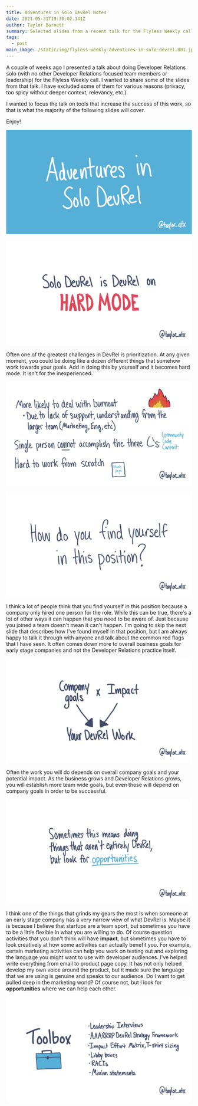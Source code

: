 ```yaml
---
title: Adventures in Solo DevRel Notes
date: 2021-05-31T19:30:02.141Z
author: Taylor Barnett
summary: Selected slides from a recent talk for the Flyless Weekly call
tags:
  - post
main_image: /static/img/flyless-weekly-adventures-in-solo-devrel.001.jpeg
---
```

A couple of weeks ago I presented a talk about doing Developer Relations solo (with no other Developer Relations focused team members or leadership) for the Flyless Weekly call. I wanted to share some of the slides from that talk. I have excluded some of them for various reasons (privacy, too spicy without deeper context, relevancy, etc.). 

I wanted to focus the talk on tools that increase the success of this work, so that is what the majority of the following slides will cover. 

Enjoy!

![Adventures in Solo DevRel](/static/img/flyless-weekly-adventures-in-solo-devrel.001.jpeg)

![Solo DevRel is DevRel on HARD MODE](/static/img/flyless-weekly-adventures-in-solo-devrel.003.jpeg)

Often one of the greatest challenges in DevRel is prioritization. At any given moment, you could be doing like a dozen different things that somehow work towards your goals. Add in doing this by yourself and it becomes hard mode. It isn't for the inexperienced. 

![More likely to deal with burnout (due to a lack of support, understanding from the larger team (Marketing, Eng, etc.), single person cannot accomplish the three C's (community, code, content), hard to work from scratch](/static/img/flyless-weekly-adventures-in-solo-devrel.004.jpeg)

![How do you find yourself in this position?](/static/img/flyless-weekly-adventures-in-solo-devrel.006.jpeg)

I think a lot of people think that you find yourself in this position because a company only hired one person for the role. While this can be true, there's a lot of other ways it can happen that you need to be aware of. Just because you joined a team doesn't mean it can't happen. I'm going to skip the next slide that describes how I've found myself in that position, but I am always happy to talk it through with anyone and talk about the common red flags that I have seen. It often comes down more to overall business goals for early stage companies and not the Developer Relations practice itself. 

![Company goals x potential impact = Your DevRel work](/static/img/flyless-weekly-adventures-in-solo-devrel.008.jpeg)

Often the work you will do depends on overall company goals and your potential impact. As the business grows and Developer Relations grows, you will establish more team wide goals, but even those will depend on company goals in order to be successful. 

![Sometimes this means doing things that aren't entirely DevRel, but look for *opportunities*](/static/img/flyless-weekly-adventures-in-solo-devrel.009.jpeg)

I think one of the things that grinds my gears the most is when someone at an early stage company has a very narrow view of what DevRel is. Maybe it is because I believe that startups are a team sport, but sometimes you have to be a little flexible in what you are willing to do. Of course question activities that you don't think will have **impact**, but sometimes you have to look creatively at how some activities can actually benefit you. For example, certain marketing activities can help you work on testing out and exploring the language you might want to use with developer audiences. I've helped write everything from email to product page copy. It has not only helped develop my own voice around the product, but it made sure the language that we are using is genuine and speaks to our audience. Do I want to get pulled deep in the marketing world? Of course not, but I look for **opportunities** where we can help each other.

![Toolbox: Leadership interviews, AAARRRP DevRel Strategy Framework, Impact Effort Matrix, t-shirt sizing, Libby boxes, RACIs, Mission statements](/static/img/flyless-weekly-adventures-in-solo-devrel.010.jpeg)